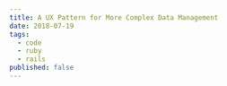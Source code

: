 ```yaml
---
title: A UX Pattern for More Complex Data Management
date: 2018-07-19
tags:
  - code
  - ruby
  - rails
published: false
---
```

